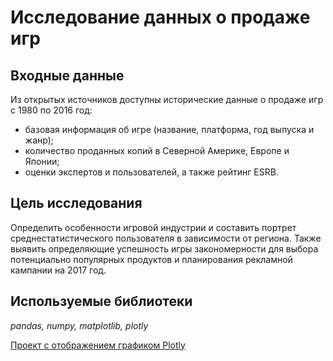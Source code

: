 # Исследование данных о продаже игр

## Входные данные
Из открытых источников доступны исторические данные о продаже игр с 1980 по 2016 год:
- базовая информация об игре (название, платформа, год выпуска и жанр);
- количество проданных копий в Северной Америке, Европе и Японии;
- оценки экспертов и пользователей, а также рейтинг ESRB.

## Цель исследования
Определить особенности игровой индустрии и составить портрет среднестатистического пользователя в зависимости от региона. Также выявить определяющие успешность игры закономерности для выбора потенциально популярных продуктов и планирования рекламной кампании на 2017 год.

## Используемые библиотеки
*pandas, numpy, matplotlib, plotly*

[Проект с отображением графиком Plotly](https://nbviewer.org/github/askuzmenko/Projects/blob/8324c3195a57d6c0040dc6404d64ade754cdbadb/sale_of_games/sale_of_games.ipynb)
